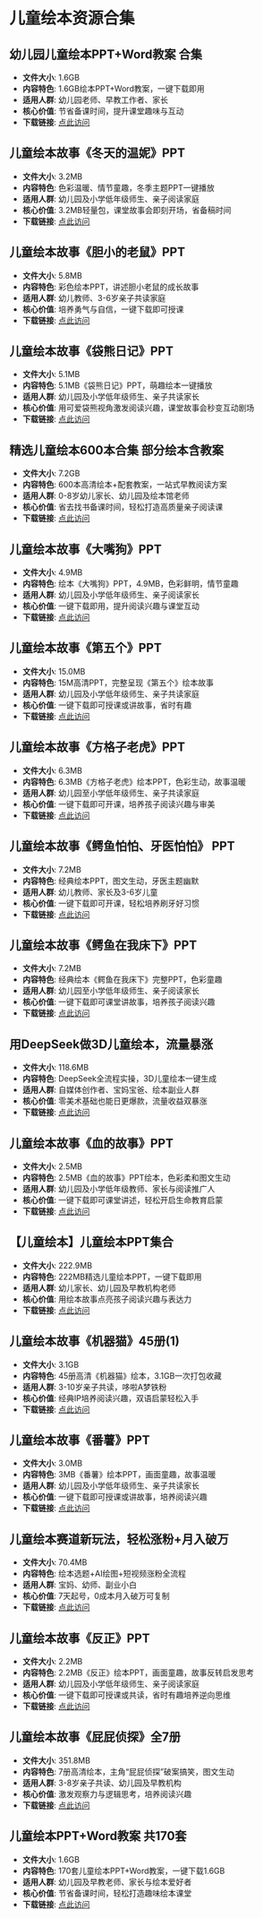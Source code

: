 <!-- CATEGORY: 教育与考试/学段与课程 -->

# 儿童绘本资源合集

## 幼儿园儿童绘本PPT+Word教案 合集
- **文件大小**: 1.6GB
- **内容特色**: 1.6GB绘本PPT+Word教案，一键下载即用
- **适用人群**: 幼儿园老师、早教工作者、家长
- **核心价值**: 节省备课时间，提升课堂趣味与互动
- **下载链接**: [点此访问](https://pan.quark.cn/s/4d9314991c94)

## 儿童绘本故事《冬天的温妮》PPT
- **文件大小**: 3.2MB
- **内容特色**: 色彩温暖、情节童趣，冬季主题PPT一键播放
- **适用人群**: 幼儿园及小学低年级师生、亲子阅读家庭
- **核心价值**: 3.2MB轻量包，课堂故事会即刻开场，省备稿时间
- **下载链接**: [点此访问](https://pan.quark.cn/s/a296495c749d)

## 儿童绘本故事《胆小的老鼠》PPT
- **文件大小**: 5.8MB
- **内容特色**: 彩色绘本PPT，讲述胆小老鼠的成长故事
- **适用人群**: 幼儿教师、3-6岁亲子共读家庭
- **核心价值**: 培养勇气与自信，一键下载即可授课
- **下载链接**: [点此访问](https://pan.quark.cn/s/3791aa09e94e)

## 儿童绘本故事《袋熊日记》PPT
- **文件大小**: 5.1MB
- **内容特色**: 5.1MB《袋熊日记》PPT，萌趣绘本一键播放
- **适用人群**: 幼儿园及小学低年级师生、亲子共读家长
- **核心价值**: 用可爱袋熊视角激发阅读兴趣，课堂故事会秒变互动剧场
- **下载链接**: [点此访问](https://pan.quark.cn/s/ed9ea338c091)

## 精选儿童绘本600本合集  部分绘本含教案
- **文件大小**: 7.2GB
- **内容特色**: 600本高清绘本+配套教案，一站式早教阅读方案
- **适用人群**: 0-8岁幼儿家长、幼儿园及绘本馆老师
- **核心价值**: 省去找书备课时间，轻松打造高质量亲子阅读课
- **下载链接**: [点此访问](https://pan.quark.cn/s/e5a84d8b597e)

## 儿童绘本故事《大嘴狗》PPT
- **文件大小**: 4.9MB
- **内容特色**: 绘本《大嘴狗》PPT，4.9MB，色彩鲜明，情节童趣
- **适用人群**: 幼儿园及小学低年级师生、亲子阅读家长
- **核心价值**: 一键下载即用，提升阅读兴趣与课堂互动
- **下载链接**: [点此访问](https://pan.quark.cn/s/b20a0ebe092d)

## 儿童绘本故事《第五个》PPT
- **文件大小**: 15.0MB
- **内容特色**: 15M高清PPT，完整呈现《第五个》绘本故事
- **适用人群**: 幼儿园及小学低年级师生、亲子共读家庭
- **核心价值**: 一键下载即可授课或讲故事，省时有趣
- **下载链接**: [点此访问](https://pan.quark.cn/s/881877b1c82c)

## 儿童绘本故事《方格子老虎》PPT
- **文件大小**: 6.3MB
- **内容特色**: 6.3MB《方格子老虎》绘本PPT，色彩生动，故事温暖
- **适用人群**: 幼儿园至小学低年级师生、亲子共读家庭
- **核心价值**: 一键下载即可开课，培养孩子阅读兴趣与审美
- **下载链接**: [点此访问](https://pan.quark.cn/s/1c5bd2fed7ba)

## 儿童绘本故事《鳄鱼怕怕、牙医怕怕》 PPT
- **文件大小**: 7.2MB
- **内容特色**: 经典绘本PPT，图文生动，牙医主题幽默
- **适用人群**: 幼儿教师、家长及3-6岁儿童
- **核心价值**: 一键下载即可开课，轻松培养刷牙好习惯
- **下载链接**: [点此访问](https://pan.quark.cn/s/bdb2dcc43075)

## 儿童绘本故事《鳄鱼在我床下》PPT
- **文件大小**: 7.2MB
- **内容特色**: 经典绘本《鳄鱼在我床下》完整PPT，色彩童趣
- **适用人群**: 幼儿园至小学低年级师生、亲子阅读家长
- **核心价值**: 一键下载即可课堂讲故事，培养孩子阅读兴趣
- **下载链接**: [点此访问](https://pan.quark.cn/s/ce49d378fb0b)

## 用DeepSeek做3D儿童绘本，流量暴涨
- **文件大小**: 118.6MB
- **内容特色**: DeepSeek全流程实操，3D儿童绘本一键生成
- **适用人群**: 自媒体创作者、宝妈宝爸、绘本副业人群
- **核心价值**: 零美术基础也能日更爆款，流量收益双暴涨
- **下载链接**: [点此访问](https://pan.quark.cn/s/d51faa9c03bf)

## 儿童绘本故事《血的故事》PPT
- **文件大小**: 2.5MB
- **内容特色**: 2.5MB《血的故事》PPT绘本，色彩柔和图文生动
- **适用人群**: 幼儿园及小学低年级教师、家长与阅读推广人
- **核心价值**: 一键下载即可课堂讲述，轻松开启生命教育启蒙
- **下载链接**: [点此访问](https://pan.quark.cn/s/c23ad7300252)

## 【儿童绘本】儿童绘本PPT集合
- **文件大小**: 222.9MB
- **内容特色**: 222MB精选儿童绘本PPT，一键下载即用
- **适用人群**: 幼儿家长、幼儿园及早教机构老师
- **核心价值**: 用绘本故事点亮孩子阅读兴趣与表达力
- **下载链接**: [点此访问](https://pan.quark.cn/s/6d31f755af11)

## 儿童绘本故事《机器猫》45册(1)
- **文件大小**: 3.1GB
- **内容特色**: 45册高清《机器猫》绘本，3.1GB一次打包收藏
- **适用人群**: 3-10岁亲子共读，哆啦A梦铁粉
- **核心价值**: 经典IP培养阅读兴趣，双语启蒙轻松入手
- **下载链接**: [点此访问](https://pan.quark.cn/s/a7d7704c3760)

## 儿童绘本故事《番薯》PPT
- **文件大小**: 3.0MB
- **内容特色**: 3MB《番薯》绘本PPT，画面童趣，故事温暖
- **适用人群**: 幼儿园及小学低年级师生、亲子共读家长
- **核心价值**: 一键下载即可授课或讲故事，培养阅读兴趣
- **下载链接**: [点此访问](https://pan.quark.cn/s/2aea13673439)

## 儿童绘本赛道新玩法，轻松涨粉+月入破万
- **文件大小**: 70.4MB
- **内容特色**: 绘本选题+AI绘图+短视频涨粉全流程
- **适用人群**: 宝妈、幼师、副业小白
- **核心价值**: 7天起号，0成本月入破万可复制
- **下载链接**: [点此访问](https://pan.quark.cn/s/2ee47443535b)

## 儿童绘本故事《反正》PPT
- **文件大小**: 2.2MB
- **内容特色**: 2.2MB《反正》绘本PPT，画面童趣，故事反转启发思考
- **适用人群**: 幼儿园及小学低年级师生、亲子阅读家庭
- **核心价值**: 一键下载即可授课或共读，省时有趣培养逆向思维
- **下载链接**: [点此访问](https://pan.quark.cn/s/758b7185070b)

## 儿童绘本故事《屁屁侦探》全7册
- **文件大小**: 351.8MB
- **内容特色**: 7册高清绘本，主角“屁屁侦探”破案搞笑，图文生动
- **适用人群**: 3-8岁亲子共读、幼儿园及早教机构
- **核心价值**: 激发观察力与逻辑思考，培养阅读兴趣
- **下载链接**: [点此访问](https://pan.quark.cn/s/417d8eec1fc1)

## 儿童绘本PPT+Word教案 共170套
- **文件大小**: 1.6GB
- **内容特色**: 170套儿童绘本PPT+Word教案，一键下载1.6GB
- **适用人群**: 幼儿园及早教老师、家长与绘本爱好者
- **核心价值**: 节省备课时间，轻松打造趣味绘本课堂
- **下载链接**: [点此访问](https://pan.quark.cn/s/ac3ba7d33e37)
